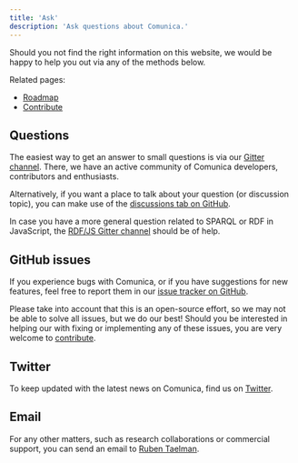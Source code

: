 ```yaml
---
title: 'Ask'
description: 'Ask questions about Comunica.'
---
```


Should you not find the right information on this website,
we would be happy to help you out via any of the methods below.

Related pages:
* [Roadmap](/roadmap/)
* [Contribute](/contribute/)

## Questions

The easiest way to get an answer to small questions is via our [Gitter channel](https://gitter.im/comunica/Lobby).
There, we have an active community of Comunica developers, contributors and enthusiasts.

Alternatively, if you want a place to talk about your question (or discussion topic),
you can make use of the [discussions tab on GitHub](https://github.com/comunica/comunica/discussions).

In case you have a more general question related to SPARQL or RDF in JavaScript,
the [RDF/JS Gitter channel](https://gitter.im/rdfjs/public) should be of help.

## GitHub issues

If you experience bugs with Comunica, or if you have suggestions for new features,
feel free to report them in our [issue tracker on GitHub](https://github.com/comunica/comunica/issues).

Please take into account that this is an open-source effort,
so we may not be able to solve all issues, but we do our best!
Should you be interested in helping our with fixing or implementing any of these issues,
you are very welcome to [contribute](contribute/).

## Twitter

To keep updated with the latest news on Comunica, find us on [Twitter](https://twitter.com/comunicajs).

## Email

For any other matters, such as research collaborations or commercial support, you can send an email to [Ruben Taelman](mailto:ruben.taelman@ugent.be).

